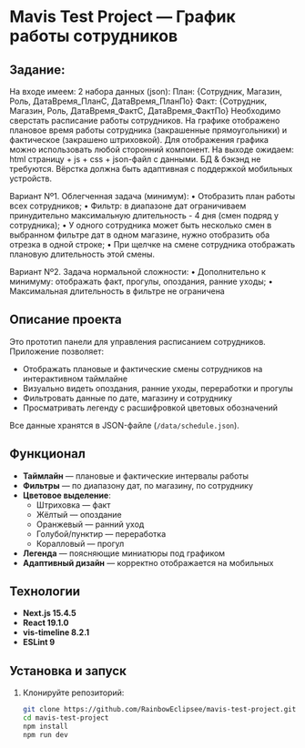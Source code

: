 # Mavis Test Project — График работы сотрудников

## Задание:
На входе имеем: 2 набора данных (json):
План: {Сотрудник, Магазин, Роль, ДатаВремя_ПланС, ДатаВремя_ПланПо} Факт: {Сотрудник, Магазин, Роль, ДатаВремя_ФактС, ДатаВремя_ФактПо}
Необходимо сверстать расписание работы сотрудников. 
На графике отображено плановое время работы сотрудника (закрашенные прямоугольники) и фактическое (закрашено штриховкой). 
Для отображения графика можно использовать любой сторонний компонент.
На выходе ожидаем: html страницу + js + css + json-файл с данными.
БД & бэкэнд не требуются. Вёрстка должна быть адаптивная с поддержкой мобильных устройств.

Вариант Nº1. Облегченная задача (минимум):
• Отобразить план работы всех сотрудников;
• Фильтр: в диапазоне дат ограничиваем принудительно максимальную длительность - 4 дня (смен подряд у сотрудника);
• У одного сотрудника может быть несколько смен в выбранном фильтре дат в одном магазине, нужно отобразить оба отрезка в одной строке;
• При щелчке на смене сотрудника отображать плановую длительность этой смены.

Вариант Nº2. Задача нормальной сложности:
• Дополнительно к минимуму: отображать факт, прогулы, опоздания, ранние уходы;
• Максимальная длительность в фильтре не ограничена
 

## Описание проекта
Это прототип панели для управления расписанием сотрудников. Приложение позволяет:

- Отображать плановые и фактические смены сотрудников на интерактивном таймлайне
- Визуально видеть опоздания, ранние уходы, переработки и прогулы
- Фильтровать данные по дате, магазину и сотруднику
- Просматривать легенду с расшифровкой цветовых обозначений

Все данные хранятся в JSON-файле (`/data/schedule.json`).

## Функционал

- **Таймлайн** — плановые и фактические интервалы работы
- **Фильтры** — по диапазону дат, по магазину, по сотруднику
- **Цветовое выделение**:
  - Штриховка — факт
  - Жёлтый — опоздание
  - Оранжевый — ранний уход
  - Голубой/пунктир — переработка
  - Коралловый — прогул
- **Легенда** — поясняющие миниатюры под графиком
- **Адаптивный дизайн** — корректно отображается на мобильных

## Технологии

- **Next.js 15.4.5**  
- **React 19.1.0**  
- **vis-timeline 8.2.1**  
- **ESLint 9**

## Установка и запуск

1. Клонируйте репозиторий:
   ```bash
   git clone https://github.com/RainbowEclipsee/mavis-test-project.git
   cd mavis-test-project
   npm install
   npm run dev
